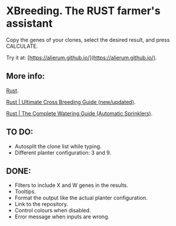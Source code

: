 XBreeding. The RUST farmer's assistant
======================================

Copy the genes of your clones, select the desired result, and press CALCULATE.

Try it at: [https://alierum.github.io/](https://alierum.github.io/).

More info:
----------
[Rust](https://rust.facepunch.com/).

[Rust | Ultimate Cross Breeding Guide (new/updated)](https://www.youtube.com/watch?v=WQ0ixceBZwA).

[Rust | The Complete Watering Guide (Automatic Sprinklers)](https://www.youtube.com/watch?v=X7oxG2A4oCM).


TO DO:
------
- Autosplit the clone list while typing.
- Different planter configuration: 3 and 9.

DONE:
-----
- Filters to include X and W genes in the results.
- Tooltips.
- Format the output like the actual planter configuration.
- Link to the repository.
- Control colours when disabled.
- Error message when inputs are wrong.
